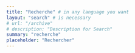 ```yaml
---
title: "Recherche" # in any language you want
layout: "search" # is necessary
# url: "/archive"
# description: "Description for Search"
summary: "recherche"
placeholder: "Rechercher"
---
```

